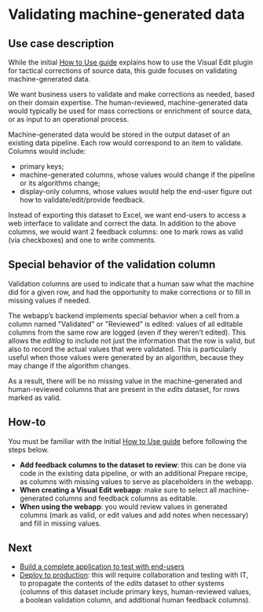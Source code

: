 # Validating machine-generated data

## Use case description

While the initial [How to Use guide](https://www.dataiku.com/product/plugins/visual-edit/#how-to-use) explains how to use the Visual Edit plugin for tactical corrections of source data, this guide focuses on validating machine-generated data.

We want business users to validate and make corrections as needed, based on their domain expertise. The human-reviewed, machine-generated data would typically be used for mass corrections or enrichment of source data, or as input to an operational process.

Machine-generated data would be stored in the output dataset of an existing data pipeline. Each row would correspond to an item to validate. Columns would include:

* primary keys;
* machine-generated columns, whose values would change if the pipeline or its algorithms change;
* display-only columns, whose values would help the end-user figure out how to validate/edit/provide feedback.

Instead of exporting this dataset to Excel, we want end-users to access a web interface to validate and correct the data. In addition to the above columns, we would want 2 feedback columns: one to mark rows as valid (via checkboxes) and one to write comments.

## Special behavior of the validation column

Validation columns are used to indicate that a human saw what the machine did for a given row, and had the opportunity to make corrections or to fill in missing values if needed.

The webapp’s backend implements special behavior when a cell from a column named "Validated" or "Reviewed" is edited: values of all editable columns from the same row are logged (even if they weren’t edited). This allows the _editlog_ to include not just the information that the row is valid, but also to record the actual values that were validated. This is particularly useful when those values were generated by an algorithm, because they may change if the algorithm changes.

As a result, there will be no missing value in the machine-generated and human-reviewed columns that are present in the _edits_ dataset, for rows marked as valid.

## How-to

You must be familiar with the initial [How to Use guide](https://www.dataiku.com/product/plugins/visual-edit/#how-to-use) before following the steps below.

* **Add feedback columns to the dataset to review**: this can be done via code in the existing data pipeline, or with an additional Prepare recipe, as columns with missing values to serve as placeholders in the webapp.
* **When creating a Visual Edit webapp**: make sure to select all machine-generated columns and feedback columns as editable.
* **When using the webapp**: you would review values in generated columns (mark as valid, or edit values and add notes when necessary) and fill in missing values.

## Next

* [Build a complete application to test with end-users](build-complete-application)
* [Deploy to production](deploy): this will require collaboration and testing with IT, to propagate the contents of the _edits_ dataset to other systems (columns of this dataset include primary keys, human-reviewed values, a boolean validation column, and additional human feedback columns).

